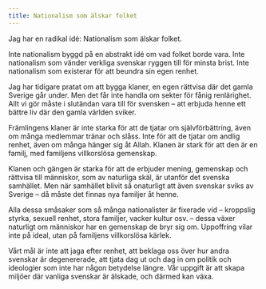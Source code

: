 ```yaml
---
title: Nationalism som älskar folket
---
```

Jag har en radikal idé: Nationalism som älskar folket. 

Inte nationalism byggd på en abstrakt idé om vad folket borde vara. Inte nationalism som vänder verkliga svenskar ryggen till för minsta brist. Inte nationalism som existerar för att beundra sin egen renhet.

Jag har tidigare pratat om att bygga klaner, en egen rättvisa där det gamla Sverige går under. Men det får inte handla om sekter för fånig renlärighet. Allt vi gör måste i slutändan vara till för svensken – att erbjuda henne ett bättre liv där den gamla världen sviker.

Främlingens klaner är inte starka för att de tjatar om självförbättring, även om många medlemmar tränar och slåss. Inte för att de tjatar om andlig renhet, även om många hänger sig åt Allah. Klanen är stark för att den är en familj, med familjens villkorslösa gemenskap.

Klanen och gängen är starka för att de erbjuder mening, gemenskap och rättvisa till människor, som av naturliga skäl, är utanför det svenska samhället. Men när samhället blivit så onaturligt att även svenskar sviks av Sverige – då måste det finnas nya familjer åt henne.

Alla dessa småsaker som så många nationalister är fixerade vid – kroppslig styrka, sexuell renhet, stora familjer, vacker kultur osv. – dessa växer naturligt om människor har en gemenskap de bryr sig om. Uppoffring vilar inte på ideal, utan på familjens villkorslösa kärlek.

Vårt mål är inte att jaga efter renhet, att beklaga oss över hur andra svenskar är degenererade, att tjata dag ut och dag in om politik och ideologier som inte har någon betydelse längre. Vår uppgift är att skapa miljöer där vanliga svenskar är älskade, och därmed kan växa.

